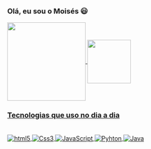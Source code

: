 ### Olá, eu sou o Moisés 😃 
          
 <a href="https://github.com/Moiseslcoutinhojr">
  <img height="180em"  align="center" src="https://github-readme-stats.vercel.app/api?username=Moiseslcoutinhojr&show_icons=true&theme=react&include_all_commits=true&count_public=true"/>         
  <img height="100em"  align="center" src="https://github-readme-stats.vercel.app/api/top-langs/?username=Moiseslcoutinhojr&layout=compact&langs_count=7&theme=react" />

                 
### Tecnologias que uso no dia a dia

 <div style="display: inline_block"><br>
 <img align="center" alt="html5" src="https://img.shields.io/badge/HTML5-E34F26?style=for-the-badge&logo=html5&logoColor=white">
 <img align="center" alt="Css3" src="https://img.shields.io/badge/CSS3-1572B6?style=for-the-badge&logo=css3&logoColor=white">
 <img align="center" alt="JavaScript" src="https://img.shields.io/badge/JavaScript-F7DF1E?style=for-the-badge&logo=javascript&logoColor=black">
 <img align="center" alt="Pyhton" src="https://img.shields.io/badge/Python-3776AB?style=for-the-badge&logo=python&logoColor=white">
 <img align="center" alt="Java" src="https://img.shields.io/badge/Java-ED8B00?style=for-the-badge&logo=openjdk&logoColor=white">


 </div>


